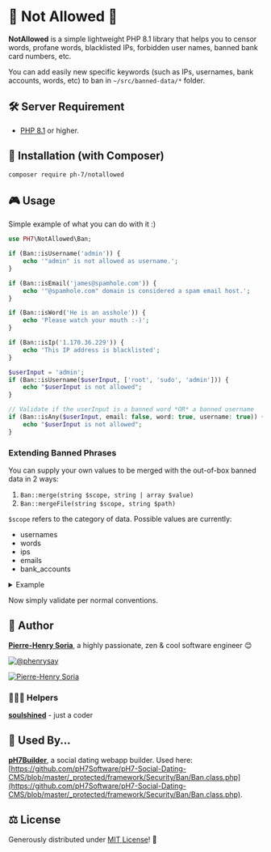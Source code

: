 # 🚫 Not Allowed 🚫

**NotAllowed** is a simple lightweight PHP 8.1 library that helps you to censor words, profane words, blacklisted IPs, forbidden user names, banned bank card numbers, etc.

You can add easily new specific keywords (such as IPs, usernames, bank accounts, words, etc) to ban in `~/src/banned-data/*` folder.


## 🛠 Server Requirement

- [PHP 8.1](https://www.php.net/releases/8.1/en.php) or higher.


## 📓 Installation (with Composer)

```bash
composer require ph-7/notallowed
```


## 🎮 Usage

Simple example of what you can do with it :)

```php
use PH7\NotAllowed\Ban;

if (Ban::isUsername('admin')) {
    echo '"admin" is not allowed as username.';
}

if (Ban::isEmail('james@spamhole.com')) {
    echo '"@spamhole.com" domain is considered a spam email host.';
}

if (Ban::isWord('He is an asshole')) {
    echo 'Please watch your mouth :-)';
}

if (Ban::isIp('1.170.36.229')) {
    echo 'This IP address is blacklisted';
}

$userInput = 'admin';
if (Ban::isUsername($userInput, ['root', 'sudo', 'admin'])) {
    echo "$userInput is not allowed";
}

// Validate if the userInput is a banned word *OR* a banned username
if (Ban::isAny($userInput, email: false, word: true, username: true)) {
    echo "$userInput is not allowed";
}
```

### Extending Banned Phrases
You can supply your own values to be merged with the out-of-box banned data in 2 ways:
1. `Ban::merge(string $scope, string | array $value)`
2. `Ban::mergeFile(string $scope, string $path)`

`$scope` refers to the category of data. Possible values are currently:
- usernames
- words
- ips
- emails
- bank_accounts

<details>
<summary>Example</summary>

```php
Ban::merge('usernames', ['pooter', 'hitler', '690']);
Ban::merge('words', ['cuck', 'bomb']);
Ban::mergeFile('emails', './my_banned_emails.txt');
```
</details>

Now simply validate per normal conventions.


## 🚀 Author

**[Pierre-Henry Soria][author-url]**, a highly passionate, zen &amp; cool software engineer 😊

[![@phenrysay][twitter-image]][twitter-url]

[![Pierre-Henry Soria](https://avatars0.githubusercontent.com/u/1325411?s=220)](https://pierrehenry.be "Pierre-Henry - Software Developer Website :-)")

### 👩🏻‍💻 Helpers

**[soulshined](https://github.com/soulshined)** - just a coder


## 🧐 Used By...

**[pH7Builder][ph7cms-url]**, a social dating webapp builder. Used here: [https://github.com/pH7Software/pH7-Social-Dating-CMS/blob/master/_protected/framework/Security/Ban/Ban.class.php](https://github.com/pH7Software/pH7-Social-Dating-CMS/blob/master/_protected/framework/Security/Ban/Ban.class.php).


## ⚖️ License

Generously distributed under [MIT License][license-url]! 🎈


<!-- GitHub's Markdown reference links -->
[author-url]: https://pierrehenry.be
[ph7cms-url]: https://ph7cms.com
[license-url]: https://opensource.org/licenses/MIT
[twitter-image]: https://img.shields.io/twitter/url/https/shields.io.svg?style=social
[twitter-url]: https://twitter.com/phenrysay
